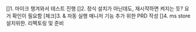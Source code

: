 []1. 마이크 챙겨와서 테스트 진행
[]2. 정식 설치가 아닌데도, 재시작하면 켜지는 듯? 요거 확인이 필요함
[체크]3. & 자동 실행 매니저 기능 추가 위한 PRD 작성
[]4. ms store 설치위한. 리펙토링 및 준비
